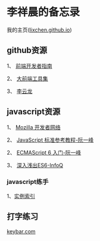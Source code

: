 # 李祥晨的备忘录 

我的主页([lixchen.github.io](https://lixchen.github.io/))

## github资源

1、 [前端开发者指南](https://github.com/xitu/front-end-handbook-2017)

2、 [大前端工具集](https://github.com/nieweidong/fetool)

3、 [李云龙](https://github.com/fouber/blog)

## javascript资源

1、 [Mozilla 开发者网络](https://developer.mozilla.org/zh-CN/)

2、 [JavaScript 标准参考教程-阮一峰](http://javascript.ruanyifeng.com/)

2、 [ECMAScript 6 入门-阮一峰](http://es6.ruanyifeng.com/)

3、 [深入浅出ES6-InfoQ](http://www.infoq.com/cn/ES6-In-Depth/articles/)

### javascript练手

1、[实例索引](http://www.fgm.cc/learn/)

## 打字练习

[keybar.com](http://www.keybr.com/practice)
